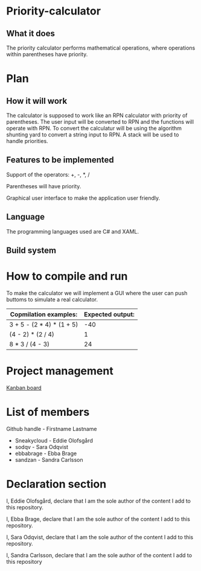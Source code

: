 # Priority-calculator

What it does
-----------
The priority calculator performs mathematical operations, where operations within parentheses have priority. 


Plan
============

How it will work
-----------
The calculator is supposed to work like an RPN calculator with priority of parentheses. The user input will be converted 
to RPN and the functions will operate with RPN. To convert the calculatur will be using the algorithm shunting yard to convert a 
string input to RPN. A stack will be used to handle priorities. 

Features to be implemented
-----------
Support of the operators: +, -, *, /

Parentheses will have priority.

Graphical user interface to make the application user friendly.

Language
-----------
The programming languages used are C# and XAML.

Build system
-----------


How to compile and run
=======
To make the calculator we will implement a GUI where the user can push buttoms to simulate a real calculator.

| Copmilation examples:			| Expected output:		|
|-------------------------------|-----------------------|
| 3 + 5 - (2 * 4) * (1 + 5)		| -40					|
| (4 - 2) * (2 / 4)				| 1						|
| 8 * 3 / (4 - 3)				| 24					|


Project management
=======
[Kanban board](https://github.com/users/Sneakycloud/projects/1)


List of members
=======
Github handle - Firstname Lastname

* Sneakycloud - Eddie Olofsgård
* sodqv - Sara Odqvist
* ebbabrage - Ebba Brage
* sandzan - Sandra Carlsson



Declaration section
=======

I, Eddie Olofsgård, declare that I am the sole author of the content I add to this repository.

I, Ebba Brage, declare that I am the sole author of the content I add to this repository.

I, Sara Odqvist, declare that I am the sole author of the content I add to this repository.

I, Sandra Carlsson, declare that I am the sole author of the content I add to this repository
